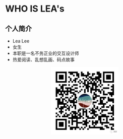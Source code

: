 # WHO IS LEA's

<!--panels:start--> 

<!--div:title-panel-->

## 个人简介

<!--div:left-panel-->

- Lea Lee
- 女生
- 本职是一名不务正业的交互设计师
- 热爱阅读、乱想乱画、码点故事

<!--div:right-panel-->

<center><img src="_images/640-1673578.png" alt="订阅号" style="zoom:50%;" /></center>

<!--panels:end-->

